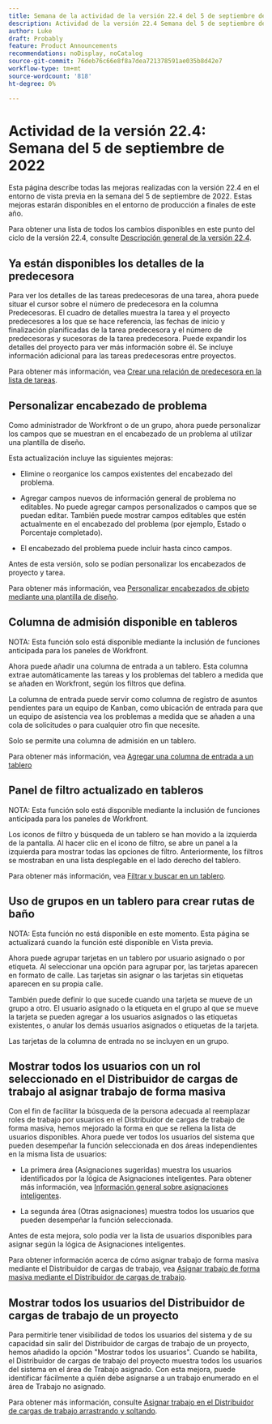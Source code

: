 ```yaml
---
title: Semana de la actividad de la versión 22.4 del 5 de septiembre de 2022
description: Actividad de la versión 22.4 Semana del 5 de septiembre de 2022
author: Luke
draft: Probably
feature: Product Announcements
recommendations: noDisplay, noCatalog
source-git-commit: 76deb76c66e8f8a7dea721378591ae035b8d42e7
workflow-type: tm+mt
source-wordcount: '818'
ht-degree: 0%

---
```



# Actividad de la versión 22.4: Semana del 5 de septiembre de 2022

Esta página describe todas las mejoras realizadas con la versión 22.4 en el entorno de vista previa en la semana del 5 de septiembre de 2022. Estas mejoras estarán disponibles en el entorno de producción a finales de este año.

Para obtener una lista de todos los cambios disponibles en este punto del ciclo de la versión 22.4, consulte [Descripción general de la versión 22.4](/help/quicksilver/product-announcements/product-releases/22.4-release-activity/22-4-release-overview.md).

## Ya están disponibles los detalles de la predecesora

Para ver los detalles de las tareas predecesoras de una tarea, ahora puede situar el cursor sobre el número de predecesora en la columna Predecesoras. El cuadro de detalles muestra la tarea y el proyecto predecesores a los que se hace referencia, las fechas de inicio y finalización planificadas de la tarea predecesora y el número de predecesoras y sucesoras de la tarea predecesora. Puede expandir los detalles del proyecto para ver más información sobre él. Se incluye información adicional para las tareas predecesoras entre proyectos.

Para obtener más información, vea [Crear una relación de predecesora en la lista de tareas](/help/quicksilver/manage-work/tasks/use-prdcssrs/create-predecessors-on-task-list.md).

## Personalizar encabezado de problema

Como administrador de Workfront o de un grupo, ahora puede personalizar los campos que se muestran en el encabezado de un problema al utilizar una plantilla de diseño.

Esta actualización incluye las siguientes mejoras:

* Elimine o reorganice los campos existentes del encabezado del problema.

* Agregar campos nuevos de información general de problema no editables. No puede agregar campos personalizados o campos que se puedan editar. También puede mostrar campos editables que estén actualmente en el encabezado del problema (por ejemplo, Estado o Porcentaje completado).

* El encabezado del problema puede incluir hasta cinco campos.

Antes de esta versión, solo se podían personalizar los encabezados de proyecto y tarea.

Para obtener más información, vea [Personalizar encabezados de objeto mediante una plantilla de diseño](/help/quicksilver/administration-and-setup/customize-workfront/use-layout-templates/customize-object-headers.md).

## Columna de admisión disponible en tableros

NOTA: Esta función solo está disponible mediante la inclusión de funciones anticipada para los paneles de Workfront.

Ahora puede añadir una columna de entrada a un tablero. Esta columna extrae automáticamente las tareas y los problemas del tablero a medida que se añaden en Workfront, según los filtros que defina.

La columna de entrada puede servir como columna de registro de asuntos pendientes para un equipo de Kanban, como ubicación de entrada para que un equipo de asistencia vea los problemas a medida que se añaden a una cola de solicitudes o para cualquier otro fin que necesite.

Solo se permite una columna de admisión en un tablero.

Para obtener más información, vea [Agregar una columna de entrada a un tablero](/help/quicksilver/agile/use-boards-agile-planning-tools/add-intake-column-to-board.md)

## Panel de filtro actualizado en tableros

NOTA: Esta función solo está disponible mediante la inclusión de funciones anticipada para los paneles de Workfront.

Los iconos de filtro y búsqueda de un tablero se han movido a la izquierda de la pantalla. Al hacer clic en el icono de filtro, se abre un panel a la izquierda para mostrar todas las opciones de filtro. Anteriormente, los filtros se mostraban en una lista desplegable en el lado derecho del tablero.

Para obtener más información, vea [Filtrar y buscar en un tablero](/help/quicksilver/agile/get-started-with-boards/filter-search-in-board.md).

## Uso de grupos en un tablero para crear rutas de baño

NOTA: Esta función no está disponible en este momento. Esta página se actualizará cuando la función esté disponible en Vista previa.

Ahora puede agrupar tarjetas en un tablero por usuario asignado o por etiqueta. Al seleccionar una opción para agrupar por, las tarjetas aparecen en formato de calle. Las tarjetas sin asignar o las tarjetas sin etiquetas aparecen en su propia calle.

También puede definir lo que sucede cuando una tarjeta se mueve de un grupo a otro. El usuario asignado o la etiqueta en el grupo al que se mueve la tarjeta se pueden agregar a los usuarios asignados o las etiquetas existentes, o anular los demás usuarios asignados o etiquetas de la tarjeta.

Las tarjetas de la columna de entrada no se incluyen en un grupo.

## Mostrar todos los usuarios con un rol seleccionado en el Distribuidor de cargas de trabajo al asignar trabajo de forma masiva

Con el fin de facilitar la búsqueda de la persona adecuada al reemplazar roles de trabajo por usuarios en el Distribuidor de cargas de trabajo de forma masiva, hemos mejorado la forma en que se rellena la lista de usuarios disponibles. Ahora puede ver todos los usuarios del sistema que pueden desempeñar la función seleccionada en dos áreas independientes en la misma lista de usuarios:

* La primera área (Asignaciones sugeridas) muestra los usuarios identificados por la lógica de Asignaciones inteligentes. Para obtener más información, vea [Información general sobre asignaciones inteligentes](/help/quicksilver/manage-work/tasks/assign-tasks/smart-assignments.md).

* La segunda área (Otras asignaciones) muestra todos los usuarios que pueden desempeñar la función seleccionada.

Antes de esta mejora, solo podía ver la lista de usuarios disponibles para asignar según la lógica de Asignaciones inteligentes.

Para obtener información acerca de cómo asignar trabajo de forma masiva mediante el Distribuidor de cargas de trabajo, vea [Asignar trabajo de forma masiva mediante el Distribuidor de cargas de trabajo](/help/quicksilver/resource-mgmt/workload-balancer/assign-work-in-workload-balancer-in-bulk.md).

## Mostrar todos los usuarios del Distribuidor de cargas de trabajo de un proyecto

Para permitirle tener visibilidad de todos los usuarios del sistema y de su capacidad sin salir del Distribuidor de cargas de trabajo de un proyecto, hemos añadido la opción &quot;Mostrar todos los usuarios&quot;. Cuando se habilita, el Distribuidor de cargas de trabajo del proyecto muestra todos los usuarios del sistema en el área de Trabajo asignado. Con esta mejora, puede identificar fácilmente a quién debe asignarse a un trabajo enumerado en el área de Trabajo no asignado.

Para obtener más información, consulte [Asignar trabajo en el Distribuidor de cargas de trabajo arrastrando y soltando](/help/quicksilver/resource-mgmt/workload-balancer/assign-work-in-workload-balancer-by-drag-and-drop.md).

